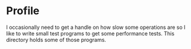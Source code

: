 Profile
===

I occasionally need to get a handle on how slow some operations are so I like
to write small test programs to get some performance tests.  This directory
holds some of those programs.
